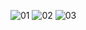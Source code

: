 ![01](https://github.com/juanmichero/keebs/assets/125592627/f5653f77-c14a-4994-b07a-fe478171e073)
![02](https://github.com/juanmichero/keebs/assets/125592627/475936d0-db2c-4d57-8e21-480d9a200d0f)
![03](https://github.com/juanmichero/keebs/assets/125592627/a7d4d8e2-d3e3-4af0-b471-156738ab9df3)
